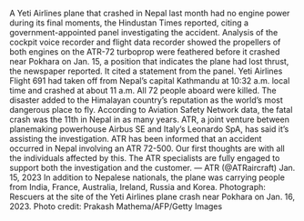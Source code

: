 A Yeti Airlines plane that crashed in Nepal last month had no engine power during its final moments, the Hindustan Times reported, citing a government-appointed panel investigating the accident.
Analysis of the cockpit voice recorder and flight data recorder showed the propellers of both engines on the ATR-72 turboprop were feathered before it crashed near Pokhara on Jan. 15, a position that indicates the plane had lost thrust, the newspaper reported. It cited a statement from the panel.
Yeti Airlines Flight 691 had taken off from Nepal’s capital Kathmandu at 10:32 a.m. local time and crashed at about 11 a.m. All 72 people aboard were killed.
The disaster added to the Himalayan country’s reputation as the world’s most dangerous place to fly. According to Aviation Safety Network data, the fatal crash was the 11th in Nepal in as many years.
ATR, a joint venture between planemaking powerhouse Airbus SE and Italy’s Leonardo SpA, has said it’s assisting the investigation.
ATR has been informed that an accident occurred in Nepal involving an ATR 72-500. Our first thoughts are with all the individuals affected by this. The ATR specialists are fully engaged to support both the investigation and the customer.
— ATR (@ATRaircraft) Jan. 15, 2023
In addition to Nepalese nationals, the plane was carrying people from India, France, Australia, Ireland, Russia and Korea.
Photograph: Rescuers at the site of the Yeti Airlines plane crash near Pokhara on Jan. 16, 2023. Photo credit: Prakash Mathema/AFP/Getty Images